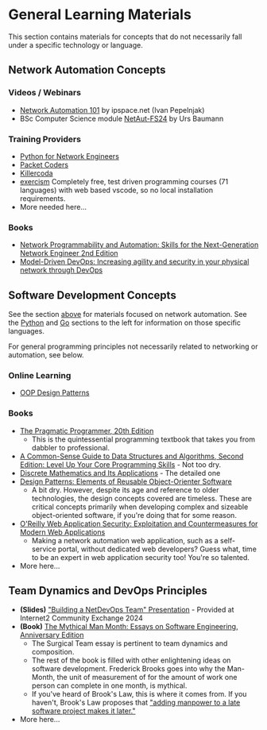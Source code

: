 # General Learning Materials

This section contains materials for concepts that do not necessarily fall under a specific technology or language.

## Network Automation Concepts

### Videos / Webinars
* [Network Automation 101](https://my.ipspace.net/bin/list?id=NetAut101) by ipspace.net (Ivan Pepelnjak)
* BSc Computer Science module [NetAut-FS24](https://www.youtube.com/playlist?list=PLzfw9fKKFW9eYgg1W6-gL6llxBGTXD8fs) by Urs Baumann


### Training Providers
* [Python for Network Engineers](https://pynet.twb-tech.com/network-automation-courses.html)
* [Packet Coders](https://www.packetcoders.io/courses/)
* [Killercoda](https://killercoda.com/)
* [exercism](https://exercism.org) Completely free, test driven programming courses (71 languages) with web based vscode, so no local installation requirements. 
* More needed here...


### Books
* [Network Programmability and Automation: Skills for the Next-Generation Network Engineer 2nd Edition](https://amzn.to/48bBX7g)
* [Model-Driven DevOps: Increasing agility and security in your physical network through DevOps](https://www.amazon.com/dp/0137644671)


## Software Development Concepts

See the section [above](#network-automation-concepts) for materials focused on network automation. See the [Python](python.md) and [Go](go.md) sections to the left for information on those specific languages.

For general programming principles not necessarily related to networking or automation, see below.

### Online Learning

* [OOP Design Patterns](https://refactoring.guru/design-patterns)

### Books

* [The Pragmatic Programmer, 20th Edition](https://www.amazon.com/dp/0135957052/)
    * This is the quintessential programming textbook that takes you from dabbler to professional.
* [A Common-Sense Guide to Data Structures and Algorithms, Second Edition: Level Up Your Core Programming Skills](https://www.amazon.com/dp/1680507222/) - Not too dry.
* [Discrete Mathematics and Its Applications](https://www.amazon.com/dp/9390727359/) - The detailed one 
* [Design Patterns: Elements of Reusable Object-Orienter Software](https://www.amazon.com/dp/0201633612/)
    * A bit dry. However, despite its age and reference to older technologies, the design concepts covered are timeless. These are critical concepts primarily when developing complex and sizeable object-oriented software, if you're doing that for some reason.
* [O'Reilly Web Application Security: Exploitation and Countermeasures for Modern Web Applications](https://www.amazon.com/dp/1098143930/)
    * Making a network automation web application, such as a self-service portal, without dedicated web developers? Guess what, time to be an expert in web application security too! You're so talented.
* More here...


## Team Dynamics and DevOps Principles

* **(Slides)** ["Building a NetDevOps Team" Presentation](https://internet2.edu/wp-content/uploads/2024/04/030724-Building-a-NetDevOps-Team.pdf) - Provided at Internet2 Community Exchange 2024
* **(Book)** [The Mythical Man Month: Essays on Software Engineering, Anniversary Edition](https://www.amazon.com/dp/0201835959)
    * The Surgical Team essay is pertinent to team dynamics and composition.
    * The rest of the book is filled with other enlightening ideas on software development. Frederick Brooks goes into why the Man-Month, the unit of measurement of for the amount of work one person can complete in one month, is mythical.
    * If you've heard of Brook's Law, this is where it comes from. If you haven't, Brook's Law proposes that ["adding manpower to a late software project makes it later."](https://en.wikipedia.org/wiki/Brooks%27s_law)
* More here...
